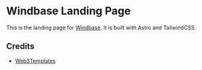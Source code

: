 # Windbase Landing Page

This is the landing page for [Windbase](https://windbase.dev). It is built with Astro and TailwindCSS.

## Credits

- [Web3Templates](https://web3templates.com)